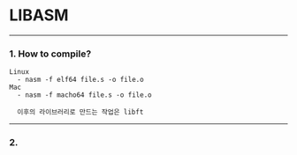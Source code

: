 # LIBASM
-----

### 1. How to compile?
```
Linux
  - nasm -f elf64 file.s -o file.o
Mac
  - nasm -f macho64 file.s -o file.o
  
  이후의 라이브러리로 만드는 작업은 libft
```
-----
### 2. 

